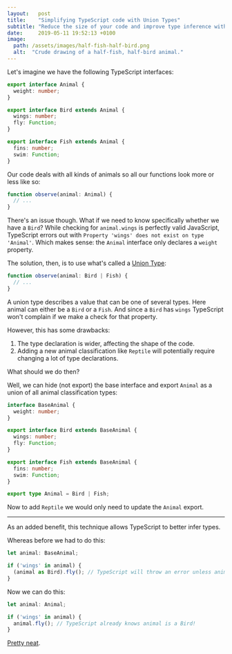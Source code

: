 ```yaml
---
layout:   post
title:    "Simplifying TypeScript code with Union Types"
subtitle: "Reduce the size of your code and improve type inference with this technique."
date:     2019-05-11 19:52:13 +0100
image:
  path: /assets/images/half-fish-half-bird.png
  alt:  "Crude drawing of a half-fish, half-bird animal."
---
```

Let's imagine we have the following TypeScript interfaces:

```ts
export interface Animal {
  weight: number;
}

export interface Bird extends Animal {
  wings: number;
  fly: Function;
}

export interface Fish extends Animal {
  fins: number;
  swim: Function;
}
```

Our code deals with all kinds of animals so all our functions look more or less like so:

```ts
function observe(animal: Animal) {
  // ...
}
```

There's an issue though. What if we need to know specifically whether we have a `Bird`? While checking for `animal.wings` is perfectly valid JavaScript, TypeScript errors out with `Property 'wings' does not exist on type 'Animal'`. Which makes sense: the `Animal` interface only declares a `weight` property.

The solution, then, is to use what's called a [Union Type]:

```ts
function observe(animal: Bird | Fish) {
  // ...
}
```

A union type describes a value that can be one of several types. Here animal can either be a `Bird` or a `Fish`. And since a `Bird` has `wings` TypeScript won't complain if we make a check for that property.

However, this has some drawbacks:

1. The type declaration is wider, affecting the shape of the code.
2. Adding a new animal classification like `Reptile` will potentially require changing a lot of type declarations.

What should we do then?

Well, we can hide (not export) the base interface and export `Animal` as a union of all animal classification types:

```ts
interface BaseAnimal {
  weight: number;
}

export interface Bird extends BaseAnimal {
  wings: number;
  fly: Function;
}

export interface Fish extends BaseAnimal {
  fins: number;
  swim: Function;
}

export type Animal = Bird | Fish;
```

Now to add `Reptile` we would only need to update the `Animal` export.

---

As an added benefit, this technique allows TypeScript to better infer types.

Whereas before we had to do this:

```ts
let animal: BaseAnimal;

if ('wings' in animal) {
  (animal as Bird).fly(); // TypeScript will throw an error unless animal is cast to Bird.
}
```

Now we can do this:

```ts
let animal: Animal;

if ('wings' in animal) {
  animal.fly(); // TypeScript already knows animal is a Bird!
}
```

[Pretty neat][Playground].

[Union Type]: https://www.typescriptlang.org/docs/handbook/advanced-types.html#union-types

[Playground]: https://www.typescriptlang.org/play/#src=interface%20BaseAnimal%20%7B%0D%0A%09weight%3A%20number%3B%0D%0A%7D%0D%0A%0D%0Ainterface%20Bird%20extends%20BaseAnimal%20%7B%0D%0A%20%20%20%20wings%3A%20number%3B%0D%0A%20%20%20%20fly%3A%20Function%0D%0A%7D%0D%0A%0D%0Ainterface%20Fish%20extends%20BaseAnimal%20%7B%0D%0A%20%20%20%20fins%3A%20number%3B%0D%0A%20%20%20%20swim%3A%20Function%3B%0D%0A%7D%0D%0A%0D%0Atype%20Animal%20%3D%20Bird%20%7C%20Fish%3B%0D%0A%0D%0Alet%20a%3A%20Animal%3B%0D%0Alet%20b%3A%20BaseAnimal%3B%0D%0A%0D%0Aif%20('wings'%20in%20a)%20%7B%0D%0A%20%20%20%20a.fly()%20%2F%2F%20TypeScript%20already%20knows%20animal%20is%20a%20Bird!%0D%0A%7D%0D%0A%0D%0Aif%20('wings'%20in%20b)%20%7B%0D%0A%20%20%20%20b.fly()%20%2F%2F%20TypeScript%20will%20throw%20an%20error%20unless%20animal%20is%20cast%20to%20Bird.%0D%0A%7D
